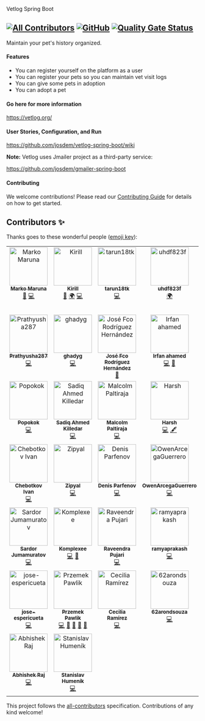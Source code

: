 Vetlog Spring Boot
<!-- ALL-CONTRIBUTORS-BADGE:START - Do not remove or modify this section -->
[![All Contributors](https://img.shields.io/badge/all_contributors-5-orange.svg?style=flat-square)](#contributors-)
[![GitHub](https://github.com/josdem/vetlog-spring-boot/actions/workflows/main.yml/badge.svg)](https://github.com/josdem/vetlog-spring-boot/actions)
[![Quality Gate Status](https://sonarcloud.io/api/project_badges/measure?project=josdem_vetlog-spring-boot&metric=alert_status)](https://sonarcloud.io/summary/new_code?id=josdem_vetlog-spring-boot)
---------------------------------------
Maintain your pet's history organized.

#### Features

* You can register yourself on the platform as a user
* You can register your pets so you can maintain vet visit logs
* You can give some pets in adoption
* You can adopt a pet

#### Go here for more information

https://vetlog.org/

#### User Stories, Configuration, and Run

https://github.com/josdem/vetlog-spring-boot/wiki

**Note:** Vetlog uses Jmailer project as a third-party service:

https://github.com/josdem/gmailer-spring-boot

#### Contributing

We welcome contributions! Please read our [Contributing Guide](CONTRIBUTING.md) for details on how to get started.

## Contributors ✨

Thanks goes to these wonderful people ([emoji key](https://allcontributors.org/docs/en/emoji-key)):

<!-- ALL-CONTRIBUTORS-LIST:START - Do not remove or modify this section -->
<!-- prettier-ignore-start -->
<!-- markdownlint-disable -->
<table>
  <tbody>
    <tr>
      <td align="center" valign="top" width="14.28%"><a href="https://github.com/marki2121"><img src="https://avatars.githubusercontent.com/u/44497571?v=4?s=100" width="100px;" alt="Marko Maruna"/><br /><sub><b>Marko Maruna</b></sub></a><br /><a href="https://github.com/josdem/vetlog-spring-boot/pulls?q=is%3Apr+reviewed-by%3Amarki2121" title="Reviewed Pull Requests">👀</a> <a href="https://github.com/josdem/vetlog-spring-boot/commits?author=marki2121" title="Code">💻</a></td>
      <td align="center" valign="top" width="14.28%"><a href="https://github.com/kirillsinyuk"><img src="https://avatars.githubusercontent.com/u/51965753?v=4?s=100" width="100px;" alt="Kirill"/><br /><sub><b>Kirill</b></sub></a><br /><a href="https://github.com/josdem/vetlog-spring-boot/pulls?q=is%3Apr+reviewed-by%3Akirillsinyuk" title="Reviewed Pull Requests">👀</a> <a href="#translation-kirillsinyuk" title="Translation">🌍</a> <a href="https://github.com/josdem/vetlog-spring-boot/commits?author=kirillsinyuk" title="Code">💻</a></td>
      <td align="center" valign="top" width="14.28%"><a href="https://github.com/tarun18tk"><img src="https://avatars.githubusercontent.com/u/97531399?v=4?s=100" width="100px;" alt="tarun18tk"/><br /><sub><b>tarun18tk</b></sub></a><br /><a href="https://github.com/josdem/vetlog-spring-boot/commits?author=tarun18tk" title="Code">💻</a></td>
      <td align="center" valign="top" width="14.28%"><a href="https://github.com/uhdf823f"><img src="https://avatars.githubusercontent.com/u/143468270?v=4?s=100" width="100px;" alt="uhdf823f"/><br /><sub><b>uhdf823f</b></sub></a><br /><a href="#translation-uhdf823f" title="Translation">🌍</a></td>
      <td align="center" valign="top" width="14.28%"><a href="https://www.linkedin.com/in/sindhu-murthy"><img src="https://avatars.githubusercontent.com/u/1637811?v=4?s=100" width="100px;" alt="Sindhu"/><br /><sub><b>Sindhu</b></sub></a><br /><a href="https://github.com/josdem/vetlog-spring-boot/commits?author=sindhunaydu" title="Code">💻</a></td>
      <td align="center" valign="top" width="14.28%"><a href="https://github.com/kaminuma"><img src="https://avatars.githubusercontent.com/u/33448874?v=4?s=100" width="100px;" alt="T.H(kaminuma)"/><br /><sub><b>T.H(kaminuma)</b></sub></a><br /><a href="https://github.com/josdem/vetlog-spring-boot/commits?author=kaminuma" title="Code">💻</a> <a href="#content-kaminuma" title="Content">🖋</a> <a href="https://github.com/josdem/vetlog-spring-boot/pulls?q=is%3Apr+reviewed-by%3Akaminuma" title="Reviewed Pull Requests">👀</a> <a href="https://github.com/josdem/vetlog-spring-boot/issues?q=author%3Akaminuma" title="Bug reports">🐛</a> <a href="#question-kaminuma" title="Answering Questions">💬</a> <a href="#mentoring-kaminuma" title="Mentoring">🧑‍🏫</a> <a href="#infra-kaminuma" title="Infrastructure (Hosting, Build-Tools, etc)">🚇</a></td>
      <td align="center" valign="top" width="14.28%"><a href="https://github.com/yashudhlani"><img src="https://avatars.githubusercontent.com/u/44999427?v=4?s=100" width="100px;" alt="Yash Udhlani"/><br /><sub><b>Yash Udhlani</b></sub></a><br /><a href="https://github.com/josdem/vetlog-spring-boot/commits?author=yashudhlani" title="Code">💻</a> <a href="#mentoring-yashudhlani" title="Mentoring">🧑‍🏫</a></td>
    </tr>
    <tr>
      <td align="center" valign="top" width="14.28%"><a href="https://github.com/Prathyusha287"><img src="https://avatars.githubusercontent.com/u/120239903?v=4?s=100" width="100px;" alt="Prathyusha287"/><br /><sub><b>Prathyusha287</b></sub></a><br /><a href="https://github.com/josdem/vetlog-spring-boot/commits?author=Prathyusha287" title="Code">💻</a></td>
      <td align="center" valign="top" width="14.28%"><a href="https://github.com/ghadyg"><img src="https://avatars.githubusercontent.com/u/136957334?v=4?s=100" width="100px;" alt="ghadyg"/><br /><sub><b>ghadyg</b></sub></a><br /><a href="https://github.com/josdem/vetlog-spring-boot/commits?author=ghadyg" title="Code">💻</a></td>
      <td align="center" valign="top" width="14.28%"><a href="https://github.com/JoseFRH17"><img src="https://avatars.githubusercontent.com/u/64493634?v=4?s=100" width="100px;" alt="José Fco Rodríguez Hernández"/><br /><sub><b>José Fco Rodríguez Hernández</b></sub></a><br /><a href="https://github.com/josdem/vetlog-spring-boot/issues?q=author%3AJoseFRH17" title="Bug reports">🐛</a></td>
      <td align="center" valign="top" width="14.28%"><a href="https://github.com/Irfan0025"><img src="https://avatars.githubusercontent.com/u/95692861?v=4?s=100" width="100px;" alt="Irfan ahamed"/><br /><sub><b>Irfan ahamed</b></sub></a><br /><a href="https://github.com/josdem/vetlog-spring-boot/commits?author=Irfan0025" title="Code">💻</a> <a href="https://github.com/josdem/vetlog-spring-boot/pulls?q=is%3Apr+reviewed-by%3AIrfan0025" title="Reviewed Pull Requests">👀</a></td>
      <td align="center" valign="top" width="14.28%"><a href="https://github.com/tkim602"><img src="https://avatars.githubusercontent.com/u/157748120?v=4?s=100" width="100px;" alt="TaeHo Kim"/><br /><sub><b>TaeHo Kim</b></sub></a><br /><a href="https://github.com/josdem/vetlog-spring-boot/commits?author=tkim602" title="Code">💻</a></td>
      <td align="center" valign="top" width="14.28%"><a href="https://slusy.vercel.app"><img src="https://avatars.githubusercontent.com/u/106076516?v=4?s=100" width="100px;" alt="Achal"/><br /><sub><b>Achal</b></sub></a><br /><a href="https://github.com/josdem/vetlog-spring-boot/commits?author=slusy" title="Code">💻</a></td>
      <td align="center" valign="top" width="14.28%"><a href="https://github.com/samuks123"><img src="https://avatars.githubusercontent.com/u/103591276?v=4?s=100" width="100px;" alt="samuks123"/><br /><sub><b>samuks123</b></sub></a><br /><a href="https://github.com/josdem/vetlog-spring-boot/commits?author=samuks123" title="Code">💻</a></td>
    </tr>
    <tr>
      <td align="center" valign="top" width="14.28%"><a href="https://github.com/Popokok"><img src="https://avatars.githubusercontent.com/u/146879591?v=4?s=100" width="100px;" alt="Popokok"/><br /><sub><b>Popokok</b></sub></a><br /><a href="https://github.com/josdem/vetlog-spring-boot/commits?author=Popokok" title="Code">💻</a></td>
      <td align="center" valign="top" width="14.28%"><a href="https://portfolio-er-killedar-dev.netlify.app/"><img src="https://avatars.githubusercontent.com/u/125464939?v=4?s=100" width="100px;" alt="Sadiq Ahmed Killedar "/><br /><sub><b>Sadiq Ahmed Killedar </b></sub></a><br /><a href="https://github.com/josdem/vetlog-spring-boot/commits?author=Er-Sadiq" title="Code">💻</a></td>
      <td align="center" valign="top" width="14.28%"><a href="https://github.com/krooldonutz"><img src="https://avatars.githubusercontent.com/u/26025886?v=4?s=100" width="100px;" alt="Malcolm Paltiraja"/><br /><sub><b>Malcolm Paltiraja</b></sub></a><br /><a href="https://github.com/josdem/vetlog-spring-boot/commits?author=krooldonutz" title="Code">💻</a></td>
      <td align="center" valign="top" width="14.28%"><a href="https://github.com/harsh-0409"><img src="https://avatars.githubusercontent.com/u/154314702?v=4?s=100" width="100px;" alt="Harsh"/><br /><sub><b>Harsh</b></sub></a><br /><a href="https://github.com/josdem/vetlog-spring-boot/commits?author=harsh-0409" title="Code">💻</a> <a href="#content-harsh-0409" title="Content">🖋</a></td>
      <td align="center" valign="top" width="14.28%"><a href="https://github.com/minovermax"><img src="https://avatars.githubusercontent.com/u/52435957?v=4?s=100" width="100px;" alt="Soungmin (Min) Lee"/><br /><sub><b>Soungmin (Min) Lee</b></sub></a><br /><a href="#infra-minovermax" title="Infrastructure (Hosting, Build-Tools, etc)">🚇</a> <a href="https://github.com/josdem/vetlog-spring-boot/commits?author=minovermax" title="Code">💻</a></td>
      <td align="center" valign="top" width="14.28%"><a href="https://github.com/axtant"><img src="https://avatars.githubusercontent.com/u/70051483?v=4?s=100" width="100px;" alt="axtant"/><br /><sub><b>axtant</b></sub></a><br /><a href="https://github.com/josdem/vetlog-spring-boot/commits?author=axtant" title="Code">💻</a></td>
      <td align="center" valign="top" width="14.28%"><a href="https://github.com/BOMBYASCHER"><img src="https://avatars.githubusercontent.com/u/113691860?v=4?s=100" width="100px;" alt="Daniil Kamanin"/><br /><sub><b>Daniil Kamanin</b></sub></a><br /><a href="https://github.com/josdem/vetlog-spring-boot/commits?author=BOMBYASCHER" title="Code">💻</a> <a href="#mentoring-BOMBYASCHER" title="Mentoring">🧑‍🏫</a></td>
    </tr>
    <tr>
      <td align="center" valign="top" width="14.28%"><a href="https://github.com/LoseGameng"><img src="https://avatars.githubusercontent.com/u/115796742?v=4?s=100" width="100px;" alt="Chebotkov Ivan"/><br /><sub><b>Chebotkov Ivan</b></sub></a><br /><a href="https://github.com/josdem/vetlog-spring-boot/commits?author=LoseGameng" title="Code">💻</a></td>
      <td align="center" valign="top" width="14.28%"><a href="https://github.com/Zipyal"><img src="https://avatars.githubusercontent.com/u/80532767?v=4?s=100" width="100px;" alt="Zipyal"/><br /><sub><b>Zipyal</b></sub></a><br /><a href="https://github.com/josdem/vetlog-spring-boot/commits?author=Zipyal" title="Code">💻</a></td>
      <td align="center" valign="top" width="14.28%"><a href="https://github.com/Parfenix"><img src="https://avatars.githubusercontent.com/u/119493797?v=4?s=100" width="100px;" alt="Denis Parfenov"/><br /><sub><b>Denis Parfenov</b></sub></a><br /><a href="https://github.com/josdem/vetlog-spring-boot/commits?author=Parfenix" title="Code">💻</a></td>
      <td align="center" valign="top" width="14.28%"><a href="https://github.com/OwenArcegaGuerrero"><img src="https://avatars.githubusercontent.com/u/189819759?v=4?s=100" width="100px;" alt="OwenArcegaGuerrero"/><br /><sub><b>OwenArcegaGuerrero</b></sub></a><br /><a href="https://github.com/josdem/vetlog-spring-boot/commits?author=OwenArcegaGuerrero" title="Code">💻</a></td>
      <td align="center" valign="top" width="14.28%"><a href="https://github.com/ash-ni1"><img src="https://avatars.githubusercontent.com/u/123396062?v=4?s=100" width="100px;" alt="ash-ni1"/><br /><sub><b>ash-ni1</b></sub></a><br /><a href="https://github.com/josdem/vetlog-spring-boot/commits?author=ash-ni1" title="Code">💻</a></td>
      <td align="center" valign="top" width="14.28%"><a href="https://github.com/kiranraoboinapally"><img src="https://avatars.githubusercontent.com/u/38401453?v=4?s=100" width="100px;" alt="GPTContribX"/><br /><sub><b>GPTContribX</b></sub></a><br /><a href="#mentoring-kiranraoboinapally" title="Mentoring">🧑‍🏫</a> <a href="https://github.com/josdem/vetlog-spring-boot/commits?author=kiranraoboinapally" title="Code">💻</a></td>
      <td align="center" valign="top" width="14.28%"><a href="https://github.com/tj330"><img src="https://avatars.githubusercontent.com/u/142474733?v=4?s=100" width="100px;" alt="Titus James"/><br /><sub><b>Titus James</b></sub></a><br /><a href="https://github.com/josdem/vetlog-spring-boot/commits?author=tj330" title="Code">💻</a></td>
    </tr>
    <tr>
      <td align="center" valign="top" width="14.28%"><a href="https://github.com/sardorjumamuratov"><img src="https://avatars.githubusercontent.com/u/49103067?v=4?s=100" width="100px;" alt="Sardor Jumamuratov"/><br /><sub><b>Sardor Jumamuratov</b></sub></a><br /><a href="https://github.com/josdem/vetlog-spring-boot/commits?author=sardorjumamuratov" title="Code">💻</a></td>
      <td align="center" valign="top" width="14.28%"><a href="https://github.com/Komplexee"><img src="https://avatars.githubusercontent.com/u/146031431?v=4?s=100" width="100px;" alt="Komplexee"/><br /><sub><b>Komplexee</b></sub></a><br /><a href="https://github.com/josdem/vetlog-spring-boot/commits?author=Komplexee" title="Code">💻</a> <a href="#design-Komplexee" title="Design">🎨</a></td>
      <td align="center" valign="top" width="14.28%"><a href="https://raveendra11.github.io/portfolio"><img src="https://avatars.githubusercontent.com/u/72726513?v=4?s=100" width="100px;" alt="Raveendra Pujari"/><br /><sub><b>Raveendra Pujari</b></sub></a><br /><a href="https://github.com/josdem/vetlog-spring-boot/commits?author=raveendra11" title="Code">💻</a></td>
      <td align="center" valign="top" width="14.28%"><a href="https://github.com/CoderRamya"><img src="https://avatars.githubusercontent.com/u/196118698?v=4?s=100" width="100px;" alt="ramyaprakash"/><br /><sub><b>ramyaprakash</b></sub></a><br /><a href="https://github.com/josdem/vetlog-spring-boot/commits?author=CoderRamya" title="Code">💻</a></td>
      <td align="center" valign="top" width="14.28%"><a href="https://github.com/ayush0407"><img src="https://avatars.githubusercontent.com/u/37773583?v=4?s=100" width="100px;" alt="Ayush Jha"/><br /><sub><b>Ayush Jha</b></sub></a><br /><a href="https://github.com/josdem/vetlog-spring-boot/commits?author=ayush0407" title="Code">💻</a></td>
      <td align="center" valign="top" width="14.28%"><a href="https://github.com/MadhuKashyap"><img src="https://avatars.githubusercontent.com/u/40714383?v=4?s=100" width="100px;" alt="Kumari  Madhu"/><br /><sub><b>Kumari  Madhu</b></sub></a><br /><a href="https://github.com/josdem/vetlog-spring-boot/commits?author=MadhuKashyap" title="Code">💻</a></td>
      <td align="center" valign="top" width="14.28%"><a href="https://github.com/MehulSuthar-000"><img src="https://avatars.githubusercontent.com/u/84217273?v=4?s=100" width="100px;" alt="Mehul Suthar"/><br /><sub><b>Mehul Suthar</b></sub></a><br /><a href="https://github.com/josdem/vetlog-spring-boot/commits?author=MehulSuthar-000" title="Code">💻</a> <a href="#infra-MehulSuthar-000" title="Infrastructure (Hosting, Build-Tools, etc)">🚇</a></td>
    </tr>
    <tr>
      <td align="center" valign="top" width="14.28%"><a href="https://github.com/jose-espericueta"><img src="https://avatars.githubusercontent.com/u/196234029?v=4?s=100" width="100px;" alt="jose-espericueta"/><br /><sub><b>jose-espericueta</b></sub></a><br /><a href="https://github.com/josdem/vetlog-spring-boot/commits?author=jose-espericueta" title="Code">💻</a></td>
      <td align="center" valign="top" width="14.28%"><a href="https://github.com/bestemic"><img src="https://avatars.githubusercontent.com/u/33027221?v=4?s=100" width="100px;" alt="Przemek Pawlik "/><br /><sub><b>Przemek Pawlik </b></sub></a><br /><a href="https://github.com/josdem/vetlog-spring-boot/commits?author=bestemic" title="Code">💻</a> <a href="#ideas-bestemic" title="Ideas, Planning, & Feedback">🤔</a> <a href="https://github.com/josdem/vetlog-spring-boot/pulls?q=is%3Apr+reviewed-by%3Abestemic" title="Reviewed Pull Requests">👀</a> <a href="https://github.com/josdem/vetlog-spring-boot/issues?q=author%3Abestemic" title="Bug reports">🐛</a> <a href="#design-bestemic" title="Design">🎨</a></td>
      <td align="center" valign="top" width="14.28%"><a href="https://github.com/CecyRamirez"><img src="https://avatars.githubusercontent.com/u/89950410?v=4?s=100" width="100px;" alt="Cecilia Ramírez"/><br /><sub><b>Cecilia Ramírez</b></sub></a><br /><a href="https://github.com/josdem/vetlog-spring-boot/commits?author=CecyRamirez" title="Code">💻</a></td>
      <td align="center" valign="top" width="14.28%"><a href="https://github.com/62arondsouza"><img src="https://avatars.githubusercontent.com/u/96406889?v=4?s=100" width="100px;" alt="62arondsouza"/><br /><sub><b>62arondsouza</b></sub></a><br /><a href="https://github.com/josdem/vetlog-spring-boot/commits?author=62arondsouza" title="Code">💻</a></td>
      <td align="center" valign="top" width="14.28%"><a href="https://hrishikeshu.vercel.app/"><img src="https://avatars.githubusercontent.com/u/135912491?v=4?s=100" width="100px;" alt="Hrishikesh Uchake"/><br /><sub><b>Hrishikesh Uchake</b></sub></a><br /><a href="https://github.com/josdem/vetlog-spring-boot/commits?author=HrishikeshUchake" title="Code">💻</a></td>
      <td align="center" valign="top" width="14.28%"><a href="https://github.com/ernestorbemx"><img src="https://avatars.githubusercontent.com/u/204041962?v=4?s=100" width="100px;" alt="ernestorbemx"/><br /><sub><b>ernestorbemx</b></sub></a><br /><a href="https://github.com/josdem/vetlog-spring-boot/commits?author=ernestorbemx" title="Code">💻</a></td>
      <td align="center" valign="top" width="14.28%"><a href="https://github.com/Marian-Tataru"><img src="https://avatars.githubusercontent.com/u/97685013?v=4?s=100" width="100px;" alt="Marian-Tataru"/><br /><sub><b>Marian-Tataru</b></sub></a><br /><a href="https://github.com/josdem/vetlog-spring-boot/commits?author=Marian-Tataru" title="Code">💻</a></td>
    </tr>
    <tr>
      <td align="center" valign="top" width="14.28%"><a href="https://github.com/abhicode"><img src="https://avatars.githubusercontent.com/u/25343742?v=4?s=100" width="100px;" alt="Abhishek Raj"/><br /><sub><b>Abhishek Raj</b></sub></a><br /><a href="https://github.com/josdem/vetlog-spring-boot/commits?author=abhicode" title="Code">💻</a></td>
      <td align="center" valign="top" width="14.28%"><a href="https://github.com/Stano963"><img src="https://avatars.githubusercontent.com/u/150450669?v=4?s=100" width="100px;" alt="Stanislav Humeník"/><br /><sub><b>Stanislav Humeník</b></sub></a><br /><a href="https://github.com/josdem/vetlog-spring-boot/commits?author=Stano963" title="Code">💻</a></td>
    </tr>
  </tbody>
</table>

<!-- markdownlint-restore -->
<!-- prettier-ignore-end -->

<!-- ALL-CONTRIBUTORS-LIST:END -->

This project follows the [all-contributors](https://github.com/all-contributors/all-contributors) specification.
Contributions of any kind welcome!
